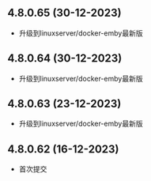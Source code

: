 
## 4.8.0.65 (30-12-2023)
- 升级到linuxserver/docker-emby最新版

## 4.8.0.64 (30-12-2023)
- 升级到linuxserver/docker-emby最新版

## 4.8.0.63 (23-12-2023)
- 升级到linuxserver/docker-emby最新版

## 4.8.0.62 (16-12-2023)
- 首次提交
